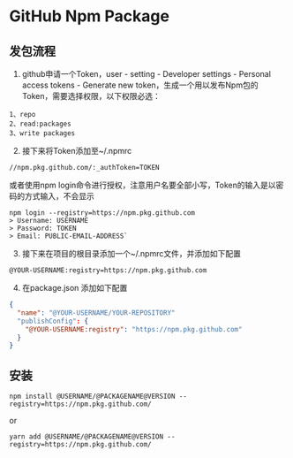 # GitHub Npm Package

## 发包流程

1. github申请一个Token，user - setting - Developer settings - Personal access tokens - Generate new token，生成一个用以发布Npm包的Token，需要选择权限，以下权限必选：

```
1、repo
2、read:packages
3、write packages
```

2. 接下来将Token添加至~/.npmrc

```
//npm.pkg.github.com/:_authToken=TOKEN
```

或者使用npm login命令进行授权，注意用户名要全部小写，Token的输入是以密码的方式输入，不会显示

```
npm login --registry=https://npm.pkg.github.com
> Username: USERNAME
> Password: TOKEN
> Email: PUBLIC-EMAIL-ADDRESS`
```

3. 接下来在项目的根目录添加一个~/.npmrc文件，并添加如下配置

```
@YOUR-USERNAME:registry=https://npm.pkg.github.com
```

4. 在package.json 添加如下配置

```json
{
  "name": "@YOUR-USERNAME/YOUR-REPOSITORY"
  "publishConfig": {
    "@YOUR-USERNAME:registry": "https://npm.pkg.github.com"
  }
}
```

## 安装

```
npm install @USERNAME/@PACKAGENAME@VERSION --registry=https://npm.pkg.github.com/
```

or

```
yarn add @USERNAME/@PACKAGENAME@VERSION --registry=https://npm.pkg.github.com/
```